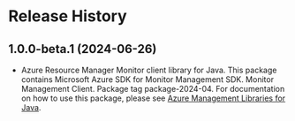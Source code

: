 # Release History

## 1.0.0-beta.1 (2024-06-26)

- Azure Resource Manager Monitor client library for Java. This package contains Microsoft Azure SDK for Monitor Management SDK. Monitor Management Client. Package tag package-2024-04. For documentation on how to use this package, please see [Azure Management Libraries for Java](https://aka.ms/azsdk/java/mgmt).
